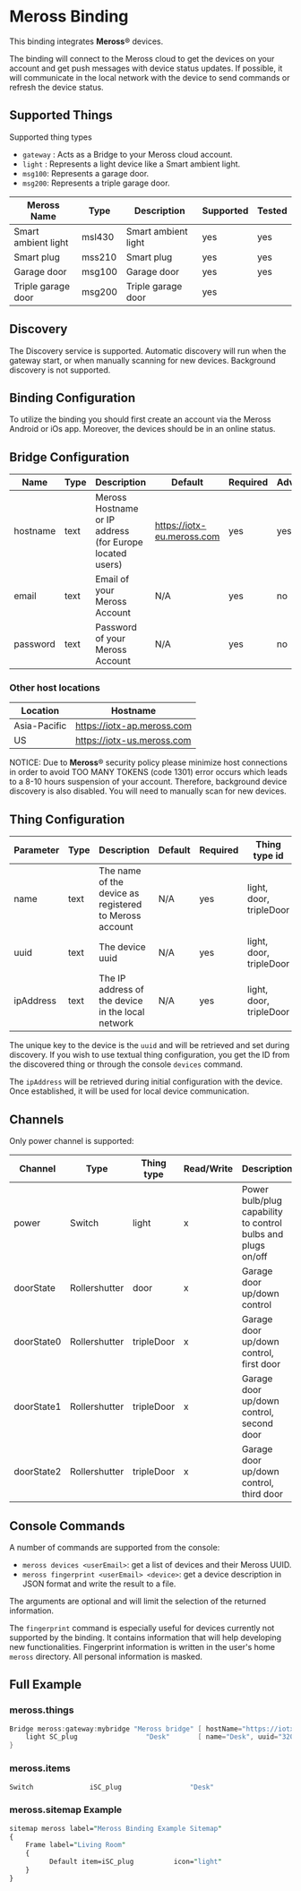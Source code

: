 # Meross Binding

This binding integrates **Meross**&reg; devices.

The binding will connect to the Meross cloud to get the devices on your account and get push messages with device status updates.
If possible, it will communicate in the local network with the device to send commands or refresh the device status.

## Supported Things

Supported thing types

- `gateway` : Acts as a Bridge to your Meross cloud account.
- `light` : Represents a light device like a Smart ambient light.
- `msg100`: Represents a garage door.
- `msg200`: Represents a triple garage door.

|   Meross Name       | Type   | Description         | Supported | Tested |
|---------------------|--------|---------------------|-----------|--------|
| Smart ambient light | msl430 | Smart ambient light | yes       | yes    |
| Smart plug          | mss210 | Smart plug          | yes       | yes    |
| Garage door         | msg100 | Garage door         | yes       | yes    |
| Triple garage door  | msg200 | Triple garage door  | yes       |        |

## Discovery

The Discovery service is supported.
Automatic discovery will run when the gateway start, or when manually scanning for new devices.
Background discovery is not supported.

## Binding Configuration

To utilize the binding you should first create an account via the Meross Android or iOs app.
Moreover, the devices should be in an online status.

## Bridge Configuration

| Name     | Type | Description                                              | Default                      | Required | Advanced |
|----------|------|----------------------------------------------------------|------------------------------|----------|----------|
| hostname | text | Meross Hostname or IP address (for Europe located users) | <https://iotx-eu.meross.com> | yes      | yes      |
| email    | text | Email of your Meross Account                             | N/A                          | yes      | no       |
| password | text | Password of your Meross Account                          | N/A                          | yes      | no       |

### Other host locations

| Location     | Hostname                     |
|--------------|------------------------------|
| Asia-Pacific | <https://iotx-ap.meross.com> |
| US           | <https://iotx-us.meross.com> |

NOTICE: Due to  **Meross**&reg; security policy please minimize host connections in order to avoid TOO MANY TOKENS (code 1301) error occurs which leads to a  8-10 hours suspension of your account.
Therefore, background device discovery is also disabled.
You will need to manually scan for new devices.

## Thing Configuration

| Parameter | Type | Description                                              | Default | Required | Thing type id                   | Advanced |
|-----------|------|----------------------------------------------------------|---------|----------|---------------------------------|----------|
| name      | text | The name of the device as registered to Meross account   | N/A     | yes      | light, door, tripleDoor         | no       |
| uuid      | text | The device uuid                                          | N/A     | yes      | light, door, tripleDoor         | no       |
| ipAddress | text | The IP address of the device in the local network        | N/A     | yes      | light, door, tripleDoor         | no       |

The unique key to the device is the `uuid` and will be retrieved and set during discovery.
If you wish to use textual thing configuration, you get the ID from the discovered thing or through the console `devices` command.

The `ipAddress` will be retrieved during initial configuration with the device.
Once established, it will be used for local device communication.

## Channels

Only power channel is supported:

| Channel    | Type          | Thing type |Read/Write | Description                                                  |
|------------|---------------|------------|-----------|--------------------------------------------------------------|
| power      | Switch        | light      | x         | Power bulb/plug capability to control bulbs and plugs on/off |
| doorState  | Rollershutter | door       | x         | Garage door up/down control                                  |
| doorState0 | Rollershutter | tripleDoor | x         | Garage door up/down control, first door                      |
| doorState1 | Rollershutter | tripleDoor | x         | Garage door up/down control, second door                     |
| doorState2 | Rollershutter | tripleDoor | x         | Garage door up/down control, third door                      |

## Console Commands

A number of commands are supported from the console:

- `meross devices <userEmail>`: get a list of devices and their Meross UUID.
- `meross fingerprint <userEmail> <device>`: get a device description in JSON format and write the result to a file.

The arguments are optional and will limit the selection of the returned information.

The `fingerprint` command is especially useful for devices currently not supported by the binding.
It contains information that will help developing new functionalities.
Fingerprint information is written in the user's home `meross` directory.
All personal information is masked.

## Full Example

### meross.things

```java
Bridge meross:gateway:mybridge "Meross bridge" [ hostName="https://iotx-eu.meross.com", userEmail="abcde" userPassword="fghij" ] {
    light SC_plug                 "Desk"       [ name="Desk", uuid="320455acf9845" ]
}
```

### meross.items

```java
Switch              iSC_plug                 "Desk"                                    { channel="meross:light:mybridge:SC_plug:power" }
```

### meross.sitemap Example

```perl
sitemap meross label="Meross Binding Example Sitemap"
{
    Frame label="Living Room"
    {
          Default item=iSC_plug          icon="light"
    }
}
```
